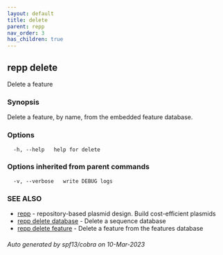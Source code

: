 ```yaml
---
layout: default
title: delete
parent: repp
nav_order: 3
has_children: true
---
```

## repp delete

Delete a feature

### Synopsis

Delete a feature, by name, from the embedded feature database.

### Options

```
  -h, --help   help for delete
```

### Options inherited from parent commands

```
  -v, --verbose   write DEBUG logs
```

### SEE ALSO

* [repp](repp)	 - repository-based plasmid design. Build cost-efficient plasmids
* [repp delete database](repp_delete_database)	 - Delete a sequence database
* [repp delete feature](repp_delete_feature)	 - Delete a feature from the features database

###### Auto generated by spf13/cobra on 10-Mar-2023
